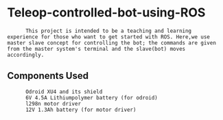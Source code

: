 # Teleop-controlled-bot-using-ROS
          This project is intended to be a teaching and learning experience for those who want to get started with ROS. Here,we use master slave concept for controlling the bot; the commands are given from the master system's terminal and the slave(bot) moves accordingly.
          
## Components Used
          Odroid XU4 and its shield
          6V 4.5A Lithiumpolymer battery (for odroid)
          l298n motor driver
          12V 1.3Ah battery (for motor driver)
          
          
          
